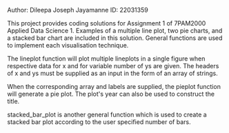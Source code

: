 Author: Dileepa Joseph Jayamanne
ID: 22031359

This project provides coding solutions for Assignment 1 of 7PAM2000 Applied Data Science 1. Examples of a multiple line plot, two pie charts, and a stacked bar chart are included in this solution. General functions are used to implement each visualisation technique.

The lineplot function will plot multiple lineplots in a single figure when respective data for  x and for variable number of ys are given. The headers of x and ys must be supplied as an input in the form of an array of strings.

When the corresponding array and labels are supplied, the pieplot function will generate a pie plot. The plot's year can also be used to construct the title.

stacked_bar_plot is another general function which is used to create a stacked bar plot according to the user specified number of bars.
